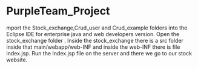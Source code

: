 # PurpleTeam_Project
mport the Stock_exchange,Crud_user and Crud_example folders into the Eclipse IDE for enterprise java and web developers version. Open the stock_exchange folder . Inside the stock_exchange there is a src folder inside that main/webapp/web-INF and inside the web-INF there is file index.jsp. Run the Index.jsp file on the server and there we go to our stock website.
